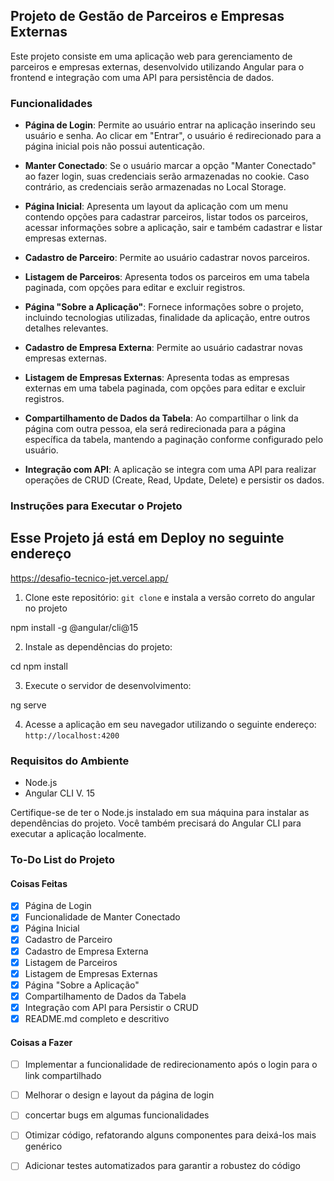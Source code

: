 ## Projeto de Gestão de Parceiros e Empresas Externas

Este projeto consiste em uma aplicação web para gerenciamento de parceiros e empresas externas, desenvolvido utilizando Angular para o frontend e integração com uma API para persistência de dados.

### Funcionalidades

- **Página de Login**: Permite ao usuário entrar na aplicação inserindo seu usuário e senha. Ao clicar em "Entrar", o usuário é redirecionado para a página inicial pois não possui autenticação.

- **Manter Conectado**: Se o usuário marcar a opção "Manter Conectado" ao fazer login, suas credenciais serão armazenadas no cookie. Caso contrário, as credenciais serão armazenadas no Local Storage.

- **Página Inicial**: Apresenta um layout da aplicação com um menu contendo opções para cadastrar parceiros, listar todos os parceiros, acessar informações sobre a aplicação, sair e também cadastrar e listar empresas externas.

- **Cadastro de Parceiro**: Permite ao usuário cadastrar novos parceiros.

- **Listagem de Parceiros**: Apresenta todos os parceiros em uma tabela paginada, com opções para editar e excluir registros.

- **Página "Sobre a Aplicação"**: Fornece informações sobre o projeto, incluindo tecnologias utilizadas, finalidade da aplicação, entre outros detalhes relevantes.

- **Cadastro de Empresa Externa**: Permite ao usuário cadastrar novas empresas externas.

- **Listagem de Empresas Externas**: Apresenta todas as empresas externas em uma tabela paginada, com opções para editar e excluir registros.

- **Compartilhamento de Dados da Tabela**: Ao compartilhar o link da página com outra pessoa, ela será redirecionada para a página específica da tabela, mantendo a paginação conforme configurado pelo usuário.

- **Integração com API**: A aplicação se integra com uma API para realizar operações de CRUD (Create, Read, Update, Delete) e persistir os dados.

### Instruções para Executar o Projeto

## Esse Projeto já está em Deploy no seguinte endereço

https://desafio-tecnico-jet.vercel.app/

1. Clone este repositório: `git clone` e instala a versão correto do angular no projeto

npm install -g @angular/cli@15

2. Instale as dependências do projeto:

cd <nome-do-projeto>
npm install


3. Execute o servidor de desenvolvimento:

ng serve


4. Acesse a aplicação em seu navegador utilizando o seguinte endereço: `http://localhost:4200`

### Requisitos do Ambiente

- Node.js
- Angular CLI V. 15

Certifique-se de ter o Node.js instalado em sua máquina para instalar as dependências do projeto. Você também precisará do Angular CLI para executar a aplicação localmente.

### To-Do List do Projeto

#### Coisas Feitas
- [x] Página de Login
- [x] Funcionalidade de Manter Conectado
- [x] Página Inicial
- [x] Cadastro de Parceiro
- [x] Cadastro de Empresa Externa
- [x] Listagem de Parceiros
- [x] Listagem de Empresas Externas
- [x] Página "Sobre a Aplicação"
- [x] Compartilhamento de Dados da Tabela
- [x] Integração com API para Persistir o CRUD
- [x] README.md completo e descritivo

#### Coisas a Fazer
- [ ] Implementar a funcionalidade de redirecionamento após o login para o link compartilhado
- [ ] Melhorar o design e layout da página de login
- [ ] concertar bugs em algumas funcionalidades
- [ ] Otimizar código, refatorando alguns componentes para deixá-los mais genérico
- [ ] Adicionar testes automatizados para garantir a robustez do código

